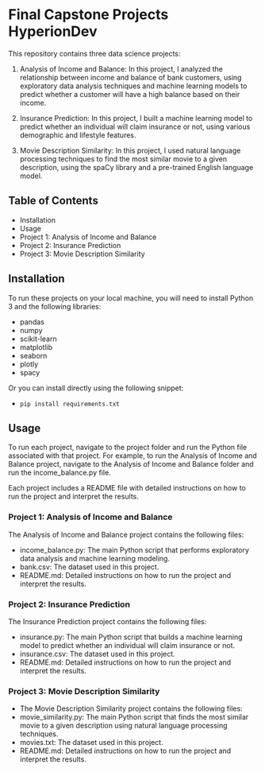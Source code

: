 # Final Capstone Projects HyperionDev

This repository contains three data science projects:

1. Analysis of Income and Balance: In this project, I analyzed the relationship between income and balance of bank customers, using exploratory data analysis techniques and machine learning models to predict whether a customer will have a high balance based on their income.

2. Insurance Prediction: In this project, I built a machine learning model to predict whether an individual will claim insurance or not, using various demographic and lifestyle features.

3. Movie Description Similarity: In this project, I used natural language processing techniques to find the most similar movie to a given description, using the spaCy library and a pre-trained English language model.

## Table of Contents
* Installation
* Usage
* Project 1: Analysis of Income and Balance
* Project 2: Insurance Prediction
* Project 3: Movie Description Similarity

## Installation
To run these projects on your local machine, you will need to install Python 3 and the following libraries:

* pandas
* numpy
* scikit-learn
* matplotlib
* seaborn
* plotly
* spacy

Or you can install directly using the following snippet:
* `pip install requirements.txt`

## Usage 
To run each project, navigate to the project folder and run the Python file associated with that project. For example, to run the Analysis of Income and Balance project, navigate to the Analysis of Income and Balance folder and run the income_balance.py file.

Each project includes a README file with detailed instructions on how to run the project and interpret the results.

### Project 1: Analysis of Income and Balance
The Analysis of Income and Balance project contains the following files:

* income_balance.py: The main Python script that performs exploratory data analysis and machine learning modeling.
* bank.csv: The dataset used in this project.
* README.md: Detailed instructions on how to run the project and interpret the results.


### Project 2: Insurance Prediction
The Insurance Prediction project contains the following files:

* insurance.py: The main Python script that builds a machine learning model to predict whether an individual will claim insurance or not.
* insurance.csv: The dataset used in this project.
* README.md: Detailed instructions on how to run the project and interpret the results.

### Project 3: Movie Description Similarity
* The Movie Description Similarity project contains the following files:
* movie_similarity.py: The main Python script that finds the most similar movie to a given description using natural language processing techniques.
* movies.txt: The dataset used in this project.
* README.md: Detailed instructions on how to run the project and interpret the results.
